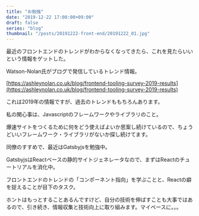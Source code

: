 ```yaml
---
title: "お勉強"
date: "2019-12-22 17:00:00+09:00"
draft: false
series: "blog"
thumbnail: "/posts/20191222-front-end/20191222_01.jpg"
---
```


最近のフロントエンドのトレンドがわからなくなってきたら、これを見たらいいという情報をゲットした。  

Watson-Nolan氏がブログで発信しているトレンド情報。

[https://ashleynolan.co.uk/blog/frontend-tooling-survey-2019-results](https://ashleynolan.co.uk/blog/frontend-tooling-survey-2019-results)  

これは2019年の情報ですが、過去のトレンドももちろんあります。  

私の関心事は、Javascriptのフレームワークやライブラリのこと。  

爆速サイトをつくるために何をどう使えばよいか思案し続けているので、ちょうどいいフレームワーク・ライブラリがないか探し続けてます。  

同僚のすすめで、最近はGatsbyjsを勉強中。  

GatsbyjsはReactベースの静的サイトジェネレータなので、まずはReactのチュートリアルを消化中。  

フロントエンドのトレンドの「コンポーネント指向」を学ぶことと、Reactの癖を捉えることが目下のタスク。  

ホントはもっとすることあるんですけど、自分の技術を伸ばすことも大事ではあるので、引き続き、情報収集と技術向上に取り組みます。マイペースに。。。